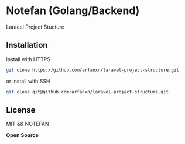 # Notefan (Golang/Backend)

Laracel Project Stucture

## Installation

Install with HTTPS

```sh
git clone https://github.com/arfanxn/laravel-project-structure.git
```

or install with SSH

```sh
git clone git@github.com:arfanxn/laravel-project-structure.git
```

## License

MIT && NOTEFAN

**Open Source**

